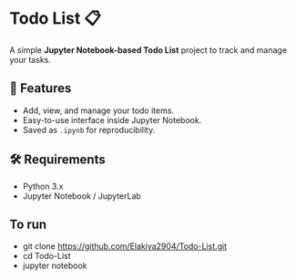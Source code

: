 # Todo List 📋

A simple **Jupyter Notebook-based Todo List** project to track and manage your tasks.

## 🚀 Features
- Add, view, and manage your todo items.
- Easy-to-use interface inside Jupyter Notebook.
- Saved as `.ipynb` for reproducibility.

## 🛠 Requirements
- Python 3.x
- Jupyter Notebook / JupyterLab
## To run
- git clone https://github.com/Elakiya2904/Todo-List.git
- cd Todo-List
- jupyter notebook
